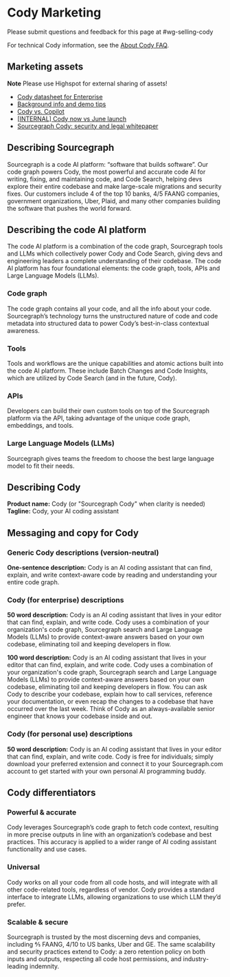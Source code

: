 # Cody Marketing

Please submit questions and feedback for this page at #wg-selling-cody

For technical Cody information, see the [About Cody FAQ](about-cody-faq.md).

## Marketing assets

**Note** Please use Highspot for external sharing of assets!

- [Cody datasheet for Enterprise](https://drive.google.com/file/d/1aBvueBm1CfzTorkb0aumU0Pa_W4VHFYo/view?usp=sharing)
- [Background info and demo tips](https://docs.google.com/document/d/1M7F9n4uNjlQOuUley6EubRjOw9D3meKwgFfvd7yHkMA/edit#heading=h.mgur8fhhngdv)
- [Cody vs. Copilot](https://docs.google.com/document/d/1EjWgnzoEHhJC-T3lRCeNQWNb-atrwd9qDKwjFZfpobM/edit)
- [[INTERNAL] Cody now vs June launch](https://docs.google.com/document/d/1aeURAVcEFL8h7Ty12zynQqGAAxMIrQPjxtBHt2eWEi4/edit#heading=h.bjeta1wz1jyr)
- [Sourcegraph Cody: security and legal whitepaper](https://docs.google.com/document/d/1uU6g-NuHZJgoQ54o4bxd1aYUJLE01czc8sj7-F2tUcM/edit#heading=h.lojlxex806s0)

## Describing Sourcegraph

Sourcegraph is a code AI platform: “software that builds software”. Our code graph powers Cody, the most powerful and accurate code AI for writing, fixing, and maintaining code, and Code Search, helping devs explore their entire codebase and make large-scale migrations and security fixes. Our customers include 4 of the top 10 banks, 4/5 FAANG companies, government organizations, Uber, Plaid, and many other companies building the software that pushes the world forward.

## Describing the code AI platform

The code AI platform is a combination of the code graph, Sourcegraph tools and LLMs which collectively power Cody and Code Search, giving devs and engineering leaders a complete understanding of their codebase. The code AI platform has four foundational elements: the code graph, tools, APIs and Large Language Models (LLMs).

### Code graph

The code graph contains all your code, and all the info about your code. Sourcegraph’s technology turns the unstructured nature of code and code metadata into structured data to power Cody’s best-in-class contextual awareness.

### Tools

Tools and workflows are the unique capabilities and atomic actions built into the code AI platform. These include Batch Changes and Code Insights, which are utilized by Code Search (and in the future, Cody).

### APIs

Developers can build their own custom tools on top of the Sourcegraph platform via the API, taking advantage of the unique code graph, embeddings, and tools.

### Large Language Models (LLMs)

Sourcegraph gives teams the freedom to choose the best large language model to fit their needs.

## Describing Cody

**Product name:** Cody (or "Sourcegraph Cody" when clarity is needed)
**Tagline:** Cody, your AI coding assistant

## Messaging and copy for Cody

### Generic Cody descriptions (version-neutral)

**One-sentence description:** Cody is an AI coding assistant that can find, explain, and write context-aware code by reading and understanding your entire code graph.

### Cody (for enterprise) descriptions

**50 word description:** Cody is an AI coding assistant that lives in your editor that can find, explain, and write code. Cody uses a combination of your organization's code graph, Sourcegraph search and Large Language Models (LLMs) to provide context-aware answers based on your own codebase, eliminating toil and keeping developers in flow.

**100 word description:** Cody is an AI coding assistant that lives in your editor that can find, explain, and write code. Cody uses a combination of your organization's code graph, Sourcegraph search and Large Language Models (LLMs) to provide context-aware answers based on your own codebase, eliminating toil and keeping developers in flow. You can ask Cody to describe your codebase, explain how to call services, reference your documentation, or even recap the changes to a codebase that have occurred over the last week. Think of Cody as an always-available senior engineer that knows your codebase inside and out.

### Cody (for personal use) descriptions

**50 word description:** Cody is an AI coding assistant that lives in your editor that can find, explain, and write code. Cody is free for individuals; simply download your preferred extension and connect it to your Sourcegraph.com account to get started with your own personal AI programming buddy.

## Cody differentiators

### Powerful & accurate

Cody leverages Sourcegraph’s code graph to fetch code context, resulting in more precise outputs in line with an organization’s codebase and best practices. This accuracy is applied to a wider range of AI coding assistant functionality and use cases.

### Universal

Cody works on all your code from all code hosts, and will integrate with all other code-related tools, regardless of vendor. Cody provides a standard interface to integrate LLMs, allowing organizations to use which LLM they’d prefer.

### Scalable & secure

Sourcegraph is trusted by the most discerning devs and companies, including ⅘ FAANG, 4/10 to US banks, Uber and GE. The same scalability and security practices extend to Cody: a zero retention policy on both inputs and outputs, respecting all code host permissions, and industry-leading indemnity.
